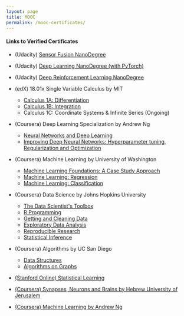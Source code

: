 ```yaml
---
layout: page
title: MOOC
permalink: /mooc-certificates/
---
```


#### Links to Verified Certificates

* (Udacity) [Sensor Fusion NanoDegree](https://confirm.udacity.com/FM7EPFJ6)
* (Udacity) [Deep Learning NanoDegree (with PyTorch)](https://confirm.udacity.com/NAFFLPP9)
* (Udacity) [Deep Reinforcement Learning NanoDegree](https://confirm.udacity.com/TSJ3JPQL)

* (edX) 18.01x Single Variable Calculus by MIT
	* [Calculus 1A: Differentiation](https://courses.edx.org/certificates/c362887dae9f4a16a9742d6ea0a1e858)
	* [Calculus 1B: Integration](https://courses.edx.org/certificates/bf1db055226e48aebcd797ddec4cacc1)
	* Calculus 1C: Coordinate Systems & Infinite Series (Ongoing)

* (Coursera) Deep Learning Specialization by Andrew Ng
	* [Neural Networks and Deep Learning](https://www.coursera.org/account/accomplishments/verify/DQXVQRW3PB6C)
	* [Improving Deep Neural Networks: Hyperparameter tuning, Regularization and Optimization](https://www.coursera.org/account/accomplishments/verify/MXZ98V3P6XCS)

* (Coursera) Machine Learning by University of Washington
	* [Machine Learning Foundations: A Case Study Approach](https://www.coursera.org/account/accomplishments/verify/ZXQVK8RXTWSR)
	* [Machine Learning: Regression](https://www.coursera.org/account/accomplishments/verify/J6GBNB6R2C2J)
	* [Machine Learning: Classification](https://www.coursera.org/account/accomplishments/verify/MJYA2N3XWSV6)

* (Coursera) Data Science by Johns Hopkins University
	* [The Data Scientist's Toolbox](https://www.coursera.org/account/accomplishments/verify/GD5ZCF2XLS)
	* [R Programming](https://www.coursera.org/account/accomplishments/verify/UA3P5N64G7)
	* [Getting and Cleaning Data](https://www.coursera.org/account/accomplishments/verify/RKANG29XDN)
	* [Exploratory Data Analysis](https://www.coursera.org/account/accomplishments/verify/DVJLUG8225)
	* [Reproducible Research](https://www.coursera.org/account/accomplishments/verify/X5LDH7VL7S)
	* [Statistical Inference](https://www.coursera.org/account/accomplishments/verify/HPQ7F5UPPB)

* (Coursera) Algorithms by UC San Diego
	* [Data Structures](https://www.coursera.org/account/accomplishments/verify/Z4446K9MUVAP)
	* [Algorithms on Graphs](https://www.coursera.org/account/accomplishments/verify/UR3WMTZ8YQBD)

* [(Stanford Online) Statistical Learning](https://prod-cert-bucket.s3.amazonaws.com/downloads/c9bd0b1d3d2c45f9834980f782fbddca/Statement.pdf)

* [(Coursera) Synapses, Neurons and Brains by Hebrew University of Jerusalem](https://coursera.org/share/e8d3580aeaf6230954f32ab5954838cc)

* [(Coursera) Machine Learning by Andrew Ng](https://www.coursera.org/api/legacyCertificates.v1/spark/statementOfAccomplishment/972224~2334771/pdf)

<!---
* (outdated, need to pass their new version) [Algorithmic Toolbox](https://www.coursera.org/account/accomplishments/verify/Z6RYGSZWPKPP)
-->
